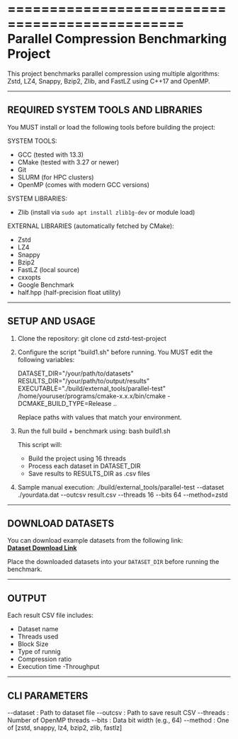 
===============================================
 Parallel Compression Benchmarking Project
===============================================

This project benchmarks parallel compression using multiple algorithms: 
Zstd, LZ4, Snappy, Bzip2, Zlib, and FastLZ using C++17 and OpenMP.

-----------------------------------------------
 REQUIRED SYSTEM TOOLS AND LIBRARIES
-----------------------------------------------

You MUST install or load the following tools before building the project:

SYSTEM TOOLS:
- GCC (tested with 13.3)
- CMake (tested with 3.27 or newer)
- Git
- SLURM (for HPC clusters)
- OpenMP (comes with modern GCC versions)

SYSTEM LIBRARIES:
- Zlib (install via `sudo apt install zlib1g-dev` or module load)

EXTERNAL LIBRARIES (automatically fetched by CMake):
- Zstd
- LZ4
- Snappy
- Bzip2
- FastLZ (local source)
- cxxopts
- Google Benchmark
- half.hpp (half-precision float utility)

-----------------------------------------------
 SETUP AND USAGE
-----------------------------------------------

1. Clone the repository:
   git clone <your-repo-url>
   cd zstd-test-project

2. Configure the script "build1.sh" before running.
   You MUST edit the following variables:

   DATASET_DIR="/your/path/to/datasets"
   RESULTS_DIR="/your/path/to/output/results"
   EXECUTABLE="./build/external_tools/parallel-test"
   /home/youruser/programs/cmake-x.x.x/bin/cmake -DCMAKE_BUILD_TYPE=Release ..

   Replace paths with values that match your environment.

3. Run the full build + benchmark using:
   bash build1.sh

   This script will:
   - Build the project using 16 threads
   - Process each dataset in DATASET_DIR
   - Save results to RESULTS_DIR as .csv files

4. Sample manual execution:
   ./build/external_tools/parallel-test --dataset ./yourdata.dat --outcsv result.csv --threads 16 --bits 64 --method=zstd
-----------------------------------------------
DOWNLOAD DATASETS
-----------------------------------------------

You can download example datasets from the following link:  
**[Dataset Download Link](https://mcmasteru365-my.sharepoint.com/:u:/g/personal/cheshmik_mcmaster_ca/EZXo7SSbRtJNtZbo8nWvQNMB9uy6dsueRU1TdCETRCp7sg?e=8LXJ08)**

Place the downloaded datasets into your `DATASET_DIR` before running the benchmark.


-----------------------------------------------
 OUTPUT
-----------------------------------------------

Each result CSV file includes:
- Dataset name
- Threads used
- Block Size
- Type of runnig
- Compression ratio
- Execution time
 -Throughput


-----------------------------------------------
 CLI PARAMETERS
-----------------------------------------------

--dataset    : Path to dataset file
--outcsv     : Path to save result CSV
--threads    : Number of OpenMP threads
--bits       : Data bit width (e.g., 64)
--method     : One of [zstd, snappy, lz4, bzip2, zlib, fastlz]
